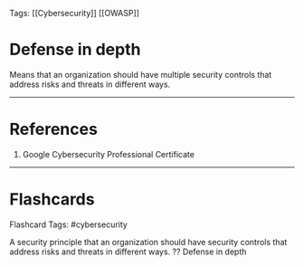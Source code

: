 Tags: [[Cybersecurity]] [[OWASP]]
# Defense in depth

Means that an organization should have multiple security controls that address risks and threats in different ways.

---
# References

1. Google Cybersecurity Professional Certificate

---
# Flashcards

Flashcard Tags: #cybersecurity 

A security principle that an organization should have security controls that address risks and threats in different ways.
??
Defense in depth
<!--SR:!2024-05-09,9,250!2024-05-26,18,250-->